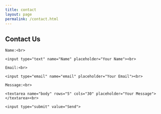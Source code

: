 ```yaml
---
title: contact
layout: page
permalink: /contact.html
---
```

<div class="contactForm">
<h2>Contact Us</h2>
 <form action= "mailto:libraryrdds@pobox.upenn.edu?subject=Petrosylvania" method="get" enctype="text/plain">

    Name:<br>

    <input type="text" name="Name" placeholder="Your Name"><br>

    Email:<br>

    <input type="email" name="email" placeholder="Your Email"><br>

    Message:<br>

    <textarea name="body" rows="5" cols="30" placeholder="Your Message"></textarea><br>

    <input type="submit" value="Send">

  </form>
